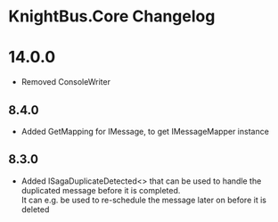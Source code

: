 # KnightBus.Core Changelog
# 14.0.0
* Removed ConsoleWriter

## 8.4.0
* Added GetMapping for IMessage, to get IMessageMapper instance

## 8.3.0
* Added ISagaDuplicateDetected<> that can be used to handle the duplicated message before it is completed.  
    It can e.g. be used to re-schedule the message later on before it is deleted
